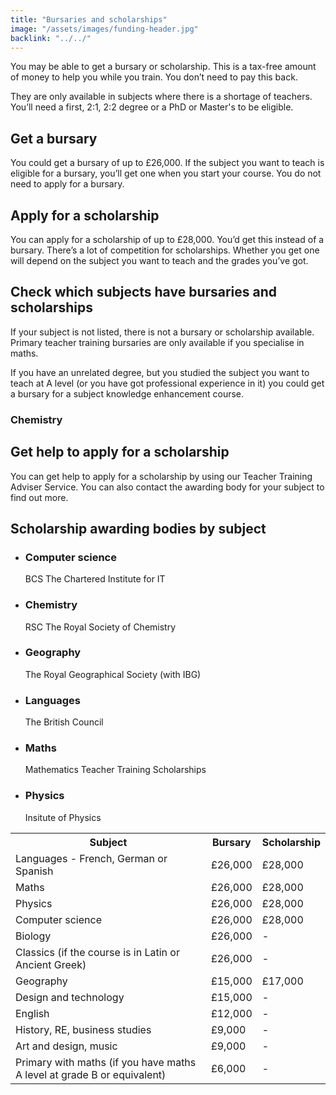 ```yaml
---
title: "Bursaries and scholarships"
image: "/assets/images/funding-header.jpg"
backlink: "../../"
---
```


<div class="content__left">


<p>You may be able to get a bursary or scholarship. This is a tax-free amount of money to help you while you train. You don’t need to pay this back.</p>

<p>They are only available in subjects where there is a shortage of teachers. You’ll need a first, 2:1, 2:2 degree or a PhD or Master's to be eligible.</p>

<h2>Get a bursary</h2>

<p>You could get a bursary of up to £26,000. If the subject you want to teach is eligible for a bursary, you’ll get one when you start your course. You do not need to apply for a bursary.</p>

<h2>Apply for a scholarship</h2>

<p>You can apply for a scholarship of up to £28,000. You’d get this instead of a bursary. There’s a lot of competition for scholarships. Whether you get one will depend on the subject you want to teach and the grades you’ve got.</p>

<h2>Check which subjects have bursaries and scholarships</h2>

<p>If your subject is not listed, there is not a bursary or scholarship available. Primary teacher training bursaries are only available if you specialise in maths.</p>

<p>If you have an unrelated degree, but you studied the subject you want to teach at A level (or you have got professional experience in it) you could get a bursary for a subject knowledge enhancement course.</p>

<!--<div class="funding-table" markdown="1">-->
<h3>Chemistry</h3>

<table>
  <tr>
    <th>Subject</th>
    <th>Bursary</th>
    <th>Scholarship</th>
  </tr>
  
  <tr>
      <td>Languages - French, German or Spanish</td>
      <td>£26,000</td>
      <td>£28,000</td>
  </tr>
  
   <tr>
      <td>Maths</td>
      <td>£26,000</td>
      <td>£28,000</td>
  </tr>

 <tr>
      <td>Physics</td>
      <td>£26,000</td>
      <td>£28,000</td>
  </tr>

 <tr>
      <td>Computer science</td>
      <td>£26,000</td>
      <td>£28,000</td>
  </tr>

 <tr>
      <td>Biology</td>
      <td>£26,000</td>
      <td> - </td>
  </tr>

 <tr>
      <td>Classics (if the course is in Latin or Ancient Greek)</td>
      <td>£26,000</td>
      <td> - </td>
  </tr>
  
  <tr>
      <td>Geography</td>
      <td>£15,000</td>
      <td>£17,000</td>
  </tr>
  
   <tr>
      <td>Design and technology</td>
      <td>£15,000</td>
      <td> - </td>
  </tr>
  
  <tr>
      <td>English</td>
      <td>£12,000</td>
      <td> - </td>
  </tr>

  <tr>
      <td>History, RE, business studies</td>
      <td>£9,000</td>
      <td> - </td>
  </tr>
  
  <tr>
      <td>Art and design, music</td>
      <td>£9,000</td>
      <td> - </td>
  </tr>
  
  <tr>
      <td>Primary with maths (if you have maths A level at grade B or equivalent)</td>
      <td>£6,000</td>
      <td> - </td>
  </tr>

</div>

<h2>Get help to apply for a scholarship</h2>

<p>You can get help to apply for a scholarship by using our Teacher Training Adviser Service.  You can also contact the awarding body for your subject to find out more.</p>

<h2>Scholarship awarding bodies by subject</h2>

<ul>
<li>
  <h3>Computer science</h3> 
  <p>BCS The Chartered Institute for IT
</li>

<li>
    <h3>Chemistry</h3> 
    <p>RSC The Royal Society of Chemistry</p>
</li>

<li>
    <h3>Geography</h3> 
    <p>The Royal Geographical Society (with IBG)</p>
</li>

<li>
     <h3>Languages</h3>
     <p>The British Council</p>
</li>

<li>
     <h3>Maths</h3> 
     <p>Mathematics Teacher Training Scholarships</p>
</li>

<li>
     <h3>Physics</h3> 
     <p>Insitute of Physics</p>
</li>
</ul>

</div>

<div class="content__right">
</div>
